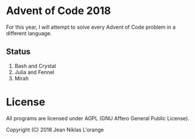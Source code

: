 # Advent of Code 2018

For this year, I will attempt to solve every Advent of Code problem in a different language.

## Status

1. Bash and Crystal
2. Julia and Fennel
3. Mirah

# License

All programs are licensed under AGPL (GNU Affero General Public License).

Copyright (C) 2018 Jean Niklas L'orange
